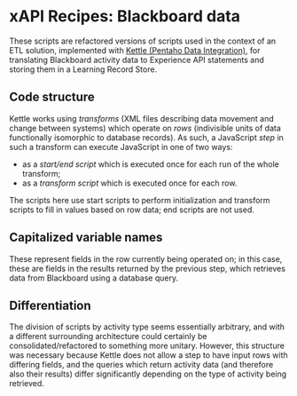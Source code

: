 xAPI Recipes: Blackboard data
=============================

These scripts are refactored versions of scripts used in the context of an ETL solution, implemented with [Kettle (Pentaho Data Integration)](http://community.pentaho.com/projects/data-integration/), for translating Blackboard activity data to Experience API statements and storing them in a Learning Record Store.

## Code structure

Kettle works using *transforms* (XML files describing data movement and change between systems) which operate on *rows* (indivisible units of data functionally isomorphic to database records). As such, a JavaScript *step* in such a transform can execute JavaScript in one of two ways:

 - as a *start/end script* which is executed once for each run of the whole transform;
 - as a *transform script* which is executed once for each row.

The scripts here use start scripts to perform initialization and transform scripts to fill in values based on row data; end scripts are not used.

## Capitalized variable names

These represent fields in the row currently being operated on; in this case, these are fields in the results returned by the previous step, which retrieves data from Blackboard using a database query.

## Differentiation

The division of scripts by activity type seems essentially arbitrary, and with a different surrounding architecture could certainly be consolidated/refactored to something more unitary. However, this structure was necessary because Kettle does not allow a step to have input rows with differing fields, and the queries which return activity data (and therefore also their results) differ significantly depending on the type of activity being retrieved.